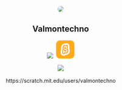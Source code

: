<p align="center">
  <img width="100" style="border-radius: 50%" src="https://avatars.githubusercontent.com/u/108832011?v=4">
</p>
<h2 align="center">Valmontechno</h2>
<p align="center">
  <img src="https://skillicons.dev/icons?i=js,html,css,python,arduino,cs,unity,unreal">&nbsp;&nbsp;<img src="scratch.svg" height="48">
</p>
<p align="center">
  <img src="https://github-readme-stats.vercel.app/api/top-langs/?username=valmontechno&layout=compact">
</p>
<p align="center">https://scratch.mit.edu/users/valmontechno</p>
